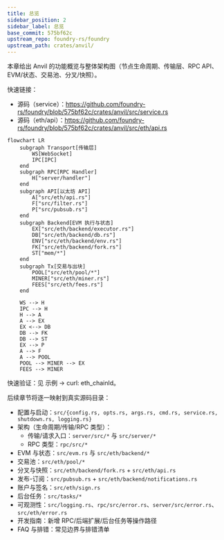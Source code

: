 ```yaml
---
title: 总览
sidebar_position: 2
sidebar_label: 总览
base_commit: 575bf62c
upstream_repo: foundry-rs/foundry
upstream_path: crates/anvil/
---
```


本章给出 Anvil 的功能概览与整体架构图（节点生命周期、传输层、RPC API、EVM/状态、交易池、分叉/快照）。

快速链接：
- 源码（service）：https://github.com/foundry-rs/foundry/blob/575bf62c/crates/anvil/src/service.rs
- 源码（eth/api）：https://github.com/foundry-rs/foundry/blob/575bf62c/crates/anvil/src/eth/api.rs

```mermaid
flowchart LR
	subgraph Transport[传输层]
		WS[WebSocket]
		IPC[IPC]
	end
	subgraph RPC[RPC Handler]
		H["server/handler"]
	end
	subgraph API[以太坊 API]
		A["src/eth/api.rs"]
		F["src/filter.rs"]
		P["src/pubsub.rs"]
	end
	subgraph Backend[EVM 执行与状态]
		EX["src/eth/backend/executor.rs"]
		DB["src/eth/backend/db.rs"]
		ENV["src/eth/backend/env.rs"]
		FK["src/eth/backend/fork.rs"]
		ST["mem/*"]
	end
	subgraph Tx[交易与出块]
		POOL["src/eth/pool/*"]
		MINER["src/eth/miner.rs"]
		FEES["src/eth/fees.rs"]
	end

	WS --> H
	IPC --> H
	H --> A
	A --> EX
	EX <--> DB
	DB --> FK
	DB --> ST
	EX --> P
	A --> F
	A --> POOL
	POOL --> MINER --> EX
	FEES --> MINER
```

快速验证：见 示例 → curl: eth_chainId。

后续章节将逐一映射到真实源码目录：
- 配置与启动：`src/{config.rs, opts.rs, args.rs, cmd.rs, service.rs, shutdown.rs, logging.rs}`
- 架构（生命周期/传输/RPC 类型）：
	- 传输/请求入口：`server/src/*` 与 `src/server/*`
	- RPC 类型：`rpc/src/*`
- EVM 与状态：`src/evm.rs` 与 `src/eth/backend/*`
- 交易池：`src/eth/pool/*`
- 分叉与快照：`src/eth/backend/fork.rs` + `src/eth/api.rs`
- 发布-订阅：`src/pubsub.rs` + `src/eth/backend/notifications.rs`
- 账户与签名：`src/eth/sign.rs`
- 后台任务：`src/tasks/*`
- 可观测性：`src/logging.rs`、`rpc/src/error.rs`、`server/src/error.rs`、`src/eth/error.rs`
- 开发指南：新增 RPC/后端扩展/后台任务等操作路径
- FAQ 与排错：常见边界与排错清单
